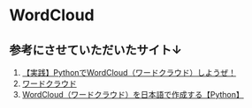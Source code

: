 # WordCloud

## 参考にさせていただいたサイト↓
1. [【実践】PythonでWordCloud（ワードクラウド）しようぜ！](https://resanaplaza.com/2022/05/21/%E3%80%90%E5%AE%9F%E8%B7%B5%E3%80%91python%E3%81%A7wordcloud%EF%BC%88%E3%83%AF%E3%83%BC%E3%83%89%E3%82%AF%E3%83%A9%E3%82%A6%E3%83%89%EF%BC%89%E3%81%97%E3%82%88%E3%81%86%E3%81%9C%EF%BC%81/)
2. [ワードクラウド](https://okumuralab.org/~okumura/python/wordcloud.html)
3. [WordCloud（ワードクラウド）を日本語で作成する【Python】](https://self-development.info/wordcloud%EF%BC%88%E3%83%AF%E3%83%BC%E3%83%89%E3%82%AF%E3%83%A9%E3%82%A6%E3%83%89%EF%BC%89%E3%82%92%E6%97%A5%E6%9C%AC%E8%AA%9E%E3%81%A7%E4%BD%9C%E6%88%90%E3%81%99%E3%82%8B%E3%80%90python%E3%80%91/)

